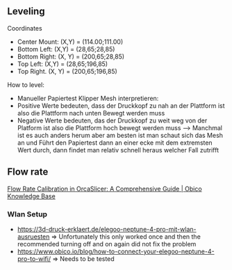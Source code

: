 
## Leveling

Coordinates
* Center Mount: (X,Y) = (114.00;111.00)
* Bottom Left: (X,Y) = (28,65;28,85)
* Bottom Right: (X, Y) = (200,65;28,85)
* Top Left: (X,Y) = (28,65;196,85)
* Top Right. (X, Y) = (200,65;196,85)

How to level:

* Manueller Papiertest
Klipper Mesh interpretieren: 
* Positive Werte bedeuten, dass der Druckkopf zu nah an der Plattform ist also die Plattform nach unten Bewegt werden muss
* Negative Werte bedeuten, das der Druckkopf zu weit weg von der Platform ist also die Plattform hoch bewegt werden muss
--> Manchmal ist es auch anders herum aber am besten ist man schaut sich das Mesh an und Führt den Papiertest dann an einer ecke mit dem extremsten Wert durch, dann findet man relativ schnell heraus welcher Fall zutrifft
## Flow rate 

[Flow Rate Calibration in OrcaSlicer: A Comprehensive Guide | Obico Knowledge Base](https://www.obico.io/blog/flow-rate-calibration-orca-slicer-comprehensive-guide/)

### Wlan Setup 

* https://3d-druck-erklaert.de/elegoo-neptune-4-pro-mit-wlan-ausruesten &Rightarrow; Unfortunately this only worked once and then the recommended turning off and on again did not fix the problem
* https://www.obico.io/blog/how-to-connect-your-elegoo-neptune-4-pro-to-wifi/ &Rightarrow; Needs to be tested

